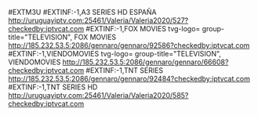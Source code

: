 #EXTM3U
#EXTINF:-1,A3 SERIES HD ESPAÑA
http://uruguayiptv.com:25461/Valeria/Valeria2020/527?checkedby:iptvcat.com
#EXTINF:-1,FOX MOVIES tvg-logo= group-title="TELEVISION", FOX MOVIES
http://185.232.53.5:2086/gennaro/gennaro/92586?checkedby:iptvcat.com
#EXTINF:-1,VIENDOMOVIES tvg-logo= group-title="TELEVISION", VIENDOMOVIES
http://185.232.53.5:2086/gennaro/gennaro/66608?checkedby:iptvcat.com
#EXTINF:-1,TNT SERIES
http://185.232.53.5:2086/gennaro/gennaro/92484?checkedby:iptvcat.com
#EXTINF:-1,TNT SERIES HD
http://uruguayiptv.com:25461/Valeria/Valeria2020/585?checkedby:iptvcat.com
